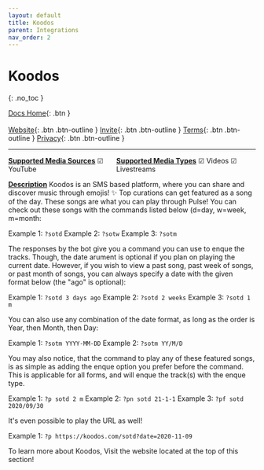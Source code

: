 ```yaml
---
layout: default
title: Koodos
parent: Integrations
nav_order: 2
---
```


# Koodos
{: .no_toc }

<span class="fs-5">[Docs Home](https://docs.pulseproject.io){: .btn }</span><br><br>
<span class="fs-4">[Website](https://pulseproject.io){: .btn .btn-outline }</span>
<span class="fs-4">[Invite](https://pulseproject.io/invite){: .btn .btn-outline }</span>
<span class="fs-4">[Terms](https://pulseproject.io/terms){: .btn .btn-outline }</span>
<span class="fs-4">[Privacy](https://pulseproject.io/privacy){: .btn .btn-outline }</span>

---

<div style="display: inline-flex;">
  <div>
    <u><b>Supported Media Sources</b></u>
    ☑ YouTube
  </div>
  <div>
    <u><b>Supported Media Types</b></u>
    ☑ Videos
    ☑ Livestreams
  </div>
</div>

<u><b>Description</b></u>
Koodos is an SMS based platform, where you can share and discover music through emojis! ✨ Top curations can get featured as a song of the day. These songs are what you can play through Pulse! You can check out these songs with the commands listed below (d=day, w=week, m=month:

Example 1: `?sotd`
Example 2: `?sotw`
Example 3: `?sotm`

The responses by the bot give you a command you can use to enque the tracks. Though, the date arument is optional if you plan on playing the current date. However, if you wish to view a past song, past week of songs, or past month of songs, you can always specify a date with the given format below (the "ago" is optional):

Example 1: `?sotd 3 days ago`
Example 2: `?sotd 2 weeks`
Example 3: `?sotd 1 m`

You can also use any combination of the date format, as long as the order is Year, then Month, then Day:

Example 1: `?sotm YYYY-MM-DD`
Example 2: `?sotm YY/M/D`

You may also notice, that the command to play any of these featured songs, is as simple as adding the enque option you prefer before the command. This is applicable for all forms, and will enque the track(s) with the enque type.

Example 1: `?p sotd 2 m`
Example 2: `?pn sotd 21-1-1`
Example 3: `?pf sotd 2020/09/30`

It's even possible to play the URL as well!

Example 1: `?p https://koodos.com/sotd?date=2020-11-09`

To learn more about Koodos, Visit the website located at the top of this section!
